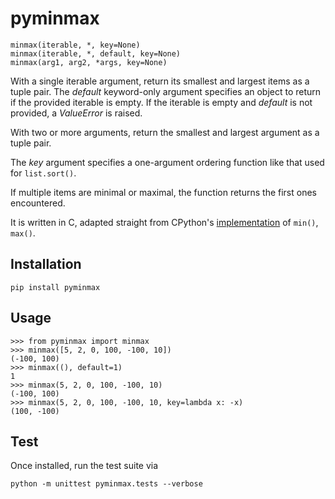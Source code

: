 # pyminmax
```
minmax(iterable, *, key=None)
minmax(iterable, *, default, key=None)
minmax(arg1, arg2, *args, key=None)
```
With a single iterable argument, return its smallest and largest items as a
tuple pair. The *default* keyword-only argument specifies an object to return if
the provided iterable is empty. If the iterable is empty and *default* is not
provided, a *ValueError* is raised.

With two or more arguments, return the smallest and largest argument as a
tuple pair.

The *key* argument specifies a one-argument ordering function like that used
for ``list.sort()``.

If multiple items are minimal or maximal, the function returns the first ones
encountered.

It is written in C, adapted straight from CPython's [implementation](https://github.com/python/cpython/blob/a74cd3ba5de1aad1a1e1ee57328b54c22be47f77/Python/bltinmodule.c#L1728)
of ``min()``, ``max()``.
## Installation
```
pip install pyminmax
```
## Usage
```python3
>>> from pyminmax import minmax
>>> minmax([5, 2, 0, 100, -100, 10])
(-100, 100)
>>> minmax((), default=1)
1
>>> minmax(5, 2, 0, 100, -100, 10)
(-100, 100)
>>> minmax(5, 2, 0, 100, -100, 10, key=lambda x: -x)
(100, -100)
```
## Test
Once installed, run the test suite via
```
python -m unittest pyminmax.tests --verbose
```
